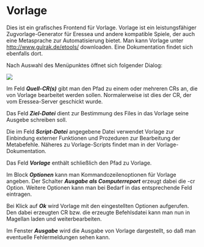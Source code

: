 <span id="top"></span>

# Vorlage

Dies ist ein grafisches Frontend für Vorlage. Vorlage ist ein
leistungsfähiger Zugvorlage-Generator für Eressea und andere kompatible
Spiele, der auch eine Metasprache zur Automatisierung bietet. Man kann
Vorlage unter <http://www.gulrak.de/etools/> downloaden. Eine
Dokumentation findet sich ebenfalls dort.

Nach Auswahl des Menüpunktes öffnet sich folgender Dialog:

<img src="../../images/menu_extras_vorlage.gif" data-border="0" />

Im Feld ***Quell-CR(s)*** gibt man den Pfad zu einem oder mehreren CRs
an, die von Vorlage bearbeitet werden sollen. Normalerweise ist dies der
CR, der vom Eressea-Server geschickt wurde.

Das Feld ***Ziel-Datei*** dient zur Bestimmung des Files in das Vorlage
seine Ausgebe schreiben soll.

Die im Feld ***Script-Datei*** angegebene Datei verwendet Vorlage zur
Einbindung externer Funktionen und Prozeduren zur Bearbeitung der
Metabefehle. Näheres zu Vorlage-Scripts findet man in der
Vorlage-Dokumentation.

Das Feld ***Vorlage*** enthält schließlich den Pfad zu Vorlage.

Im Block ***Optionen*** kann man Kommandozeilenoptionen für Vorlage
angeben. Der Schalter ***Ausgabe als Computerreport*** erzeugt dabei die
-cr Option. Weitere Optionen kann man bei Bedarf in das entsprechende
Feld eintragen.

Bei Klick auf ***Ok*** wird Vorlage mit den eingestellten Optionen
aufgerufen. Den dabei erzeugten CR bzw. die erzeugte Befehlsdatei kann
man nun in Magellan laden und weiterbearbeiten.

Im Fenster ***Ausgabe*** wird die Ausgabe von Vorlage dargestellt, so
daß man eventuelle Fehlermeldungen sehen kann.
